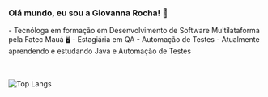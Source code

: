 ### Olá mundo, eu sou a Giovanna Rocha! 💜
<p></p>
- Tecnóloga em formação em Desenvolvimento de Software Multilataforma pela Fatec Mauá 🖥️
- Estagiária em QA - Automação de Testes
- Atualmente aprendendo e estudando Java e Automação de Testes 

<br></br>
![Top Langs](https://github-readme-stats.vercel.app/api/top-langs/?username=GiovannaRochaMachado&hide_progress=true)
<!-- [![Giovanna's GitHub stats](https://github-readme-stats.vercel.app/api?username=GiovannaRochaMachado)](https://github.com/GiovannaRochaMachado/github-readme-stats) -->
